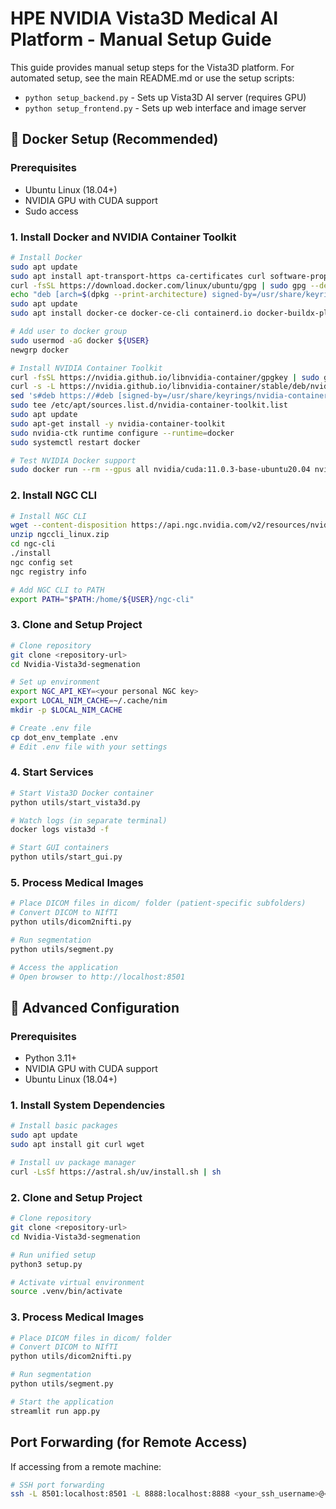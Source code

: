 
# HPE NVIDIA Vista3D Medical AI Platform - Manual Setup Guide

This guide provides manual setup steps for the Vista3D platform. For automated setup, see the main README.md or use the setup scripts:
- `python setup_backend.py` - Sets up Vista3D AI server (requires GPU)
- `python setup_frontend.py` - Sets up web interface and image server

## 🐳 Docker Setup (Recommended)

### Prerequisites
- Ubuntu Linux (18.04+)
- NVIDIA GPU with CUDA support
- Sudo access

### 1. Install Docker and NVIDIA Container Toolkit

```bash
# Install Docker
sudo apt update
sudo apt install apt-transport-https ca-certificates curl software-properties-common
curl -fsSL https://download.docker.com/linux/ubuntu/gpg | sudo gpg --dearmor -o /usr/share/keyrings/docker-archive-keyring.gpg
echo "deb [arch=$(dpkg --print-architecture) signed-by=/usr/share/keyrings/docker-archive-keyring.gpg] https://download.docker.com/linux/ubuntu $(lsb_release -cs) stable" | sudo tee /etc/apt/sources.list.d/docker.list > /dev/null
sudo apt update
sudo apt install docker-ce docker-ce-cli containerd.io docker-buildx-plugin docker-compose-plugin

# Add user to docker group
sudo usermod -aG docker ${USER}
newgrp docker

# Install NVIDIA Container Toolkit
curl -fsSL https://nvidia.github.io/libnvidia-container/gpgkey | sudo gpg --dearmor -o /usr/share/keyrings/nvidia-container-toolkit-keyring.gpg
curl -s -L https://nvidia.github.io/libnvidia-container/stable/deb/nvidia-container-toolkit.list | \
sed 's#deb https://#deb [signed-by=/usr/share/keyrings/nvidia-container-toolkit-keyring.gpg] https://#g' | \
sudo tee /etc/apt/sources.list.d/nvidia-container-toolkit.list
sudo apt update
sudo apt-get install -y nvidia-container-toolkit
sudo nvidia-ctk runtime configure --runtime=docker
sudo systemctl restart docker

# Test NVIDIA Docker support
sudo docker run --rm --gpus all nvidia/cuda:11.0.3-base-ubuntu20.04 nvidia-smi
```

### 2. Install NGC CLI

```bash
# Install NGC CLI
wget --content-disposition https://api.ngc.nvidia.com/v2/resources/nvidia/ngc-apps/ngc_cli/versions/3.44.0/files/ngccli_linux.zip -O ngccli_linux.zip
unzip ngccli_linux.zip
cd ngc-cli
./install
ngc config set
ngc registry info

# Add NGC CLI to PATH
export PATH="$PATH:/home/${USER}/ngc-cli"
```

### 3. Clone and Setup Project

```bash
# Clone repository
git clone <repository-url>
cd Nvidia-Vista3d-segmenation

# Set up environment
export NGC_API_KEY=<your personal NGC key>
export LOCAL_NIM_CACHE=~/.cache/nim
mkdir -p $LOCAL_NIM_CACHE

# Create .env file
cp dot_env_template .env
# Edit .env file with your settings
```

### 4. Start Services

```bash
# Start Vista3D Docker container
python utils/start_vista3d.py

# Watch logs (in separate terminal)
docker logs vista3d -f

# Start GUI containers
python utils/start_gui.py
```

### 5. Process Medical Images

```bash
# Place DICOM files in dicom/ folder (patient-specific subfolders)
# Convert DICOM to NIfTI
python utils/dicom2nifti.py

# Run segmentation
python utils/segment.py

# Access the application
# Open browser to http://localhost:8501
```

## 🔧 Advanced Configuration

### Prerequisites
- Python 3.11+
- NVIDIA GPU with CUDA support
- Ubuntu Linux (18.04+)

### 1. Install System Dependencies

```bash
# Install basic packages
sudo apt update
sudo apt install git curl wget

# Install uv package manager
curl -LsSf https://astral.sh/uv/install.sh | sh
```

### 2. Clone and Setup Project

```bash
# Clone repository
git clone <repository-url>
cd Nvidia-Vista3d-segmenation

# Run unified setup
python3 setup.py

# Activate virtual environment
source .venv/bin/activate
```

### 3. Process Medical Images

```bash
# Place DICOM files in dicom/ folder
# Convert DICOM to NIfTI
python utils/dicom2nifti.py

# Run segmentation
python utils/segment.py

# Start the application
streamlit run app.py
```

## Port Forwarding (for Remote Access)

If accessing from a remote machine:

```bash
# SSH port forwarding
ssh -L 8501:localhost:8501 -L 8888:localhost:8888 <your_ssh_username>@<your_ssh_host>
```
